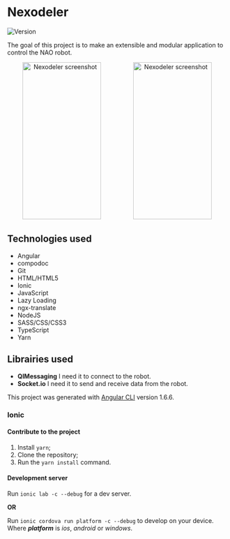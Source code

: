 # Nexodeler

![Version](https://img.shields.io/badge/version-0.1.0-blue.svg)

The goal of this project is to make an extensible and modular application to control the NAO robot.

<div style="text-align:center">
<img src="./assets/nexodeler-1" alt="Nexodeler screenshot" width="180" height="360" style="margin-right: 70px">
<img src="./assets/nexodeler-2" alt="Nexodeler screenshot" width="180" height="360">
</div>

## Technologies used

- Angular
- compodoc
- Git
- HTML/HTML5
- Ionic
- JavaScript
- Lazy Loading
- ngx-translate
- NodeJS
- SASS/CSS/CSS3
- TypeScript
- Yarn

## Librairies used

- **QIMessaging** I need it to connect to the robot.
- **Socket.io** I need it to send and receive data from the robot.

This project was generated with [Angular CLI](https://github.com/angular/angular-cli) version 1.6.6.

### Ionic

#### Contribute to the project

1. Install `yarn`;
2. Clone the repository;
3. Run the `yarn install` command.

#### Development server

Run `ionic lab -c --debug` for a dev server.

**OR**

Run `ionic cordova run platform -c --debug` to develop on your device. Where ***platform*** is *ios*, *android* or *windows*.
